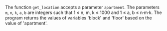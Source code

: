 The function `get_location` accepts a parameter `apartment`. The parameters `m`, `n`, `k`, `a`, `b` are integers such that 1 ≤ n, m, k ≤ 1000 and 1 ≤ a, b ≤ n·m·k. The program returns the values of variables 'block' and 'floor' based on the value of 'apartment'.